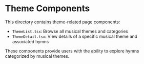 # Theme Components

This directory contains theme-related page components:

- `ThemeList.tsx`: Browse all musical themes and categories
- `ThemeDetail.tsx`: View details of a specific musical theme and associated hymns

These components provide users with the ability to explore hymns categorized by musical themes.
